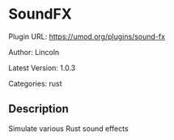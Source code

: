 # SoundFX

Plugin URL: https://umod.org/plugins/sound-fx

Author: Lincoln

Latest Version: 1.0.3

Categories: rust

## Description

Simulate various Rust sound effects
